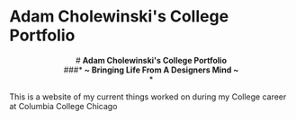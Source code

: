 # Adam Cholewinski's College Portfolio
<p align="center">
#<b>   Adam Cholewinski's College Portfolio       </b><br>
###*<b>  ~ Bringing Life From A Designers Mind ~       </b><br>*


This is a website of my current things worked on during my
College career at Columbia College Chicago
